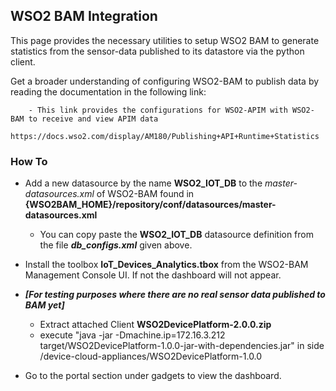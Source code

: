 ## WSO2 BAM Integration

This page provides the necessary utilities to setup WSO2 BAM to generate statistics from the sensor-data published to its datastore via the python client.

Get a broader understanding of configuring WSO2-BAM to publish data by reading the documentation in the following link:

		- This link provides the configurations for WSO2-APIM with WSO2-BAM to receive and view APIM data
			https://docs.wso2.com/display/AM180/Publishing+API+Runtime+Statistics


### How To

* Add a new datasource by the name **WSO2_IOT_DB** to the *master-datasources.xml* of WSO2-BAM found in **{WSO2BAM_HOME}/repository/conf/datasources/master-datasources.xml**
	- You can copy paste the **WSO2_IOT_DB** datasource definition from the file ***db_configs.xml*** given above. 

* Install the toolbox **IoT_Devices_Analytics.tbox** from the WSO2-BAM Management Console UI. If not the dashboard will not appear.

* ***[For testing purposes where there are no real sensor data published to BAM yet]***
	- Extract attached Client **WSO2DevicePlatform-2.0.0.zip** 
	- execute "java -jar -Dmachine.ip=172.16.3.212 target/WSO2DevicePlatform-1.0.0-jar-with-dependencies.jar" in side /device-cloud-appliances/WSO2DevicePlatform-1.0.0

* Go to the portal section under gadgets to view the dashboard.

